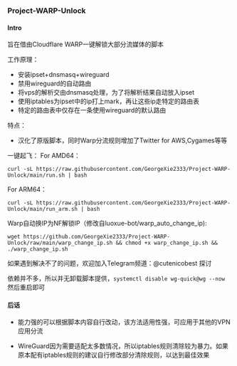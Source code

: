 ### Project-WARP-Unlock

#### Intro

旨在借由Cloudflare WARP一键解锁大部分流媒体的脚本

工作原理：

- 安装ipset+dnsmasq+wireguard
- 禁用wireguard的自动路由
- 将vps的解析交由dnsmasq处理，为了将解析结果自动放入ipset
- 使用iptables为ipset中的ip打上mark，再让这些ip走特定的路由表
- 特定的路由表中仅存在一条使用wireguard的默认路由

特点：

- 汉化了原版脚本，同时Warp分流规则增加了Twitter for AWS,Cygames等等



一键起飞：
For AMD64：
````
curl -sL https://raw.githubusercontent.com/GeorgeXie2333/Project-WARP-Unlock/main/run.sh | bash
````
For ARM64：
````
curl -sL https://raw.githubusercontent.com/GeorgeXie2333/Project-WARP-Unlock/main/run_arm.sh | bash
````
Warp自动换IP为NF解锁IP（修改自luoxue-bot/warp_auto_change_ip):
````
wget https://github.com/GeorgeXie2333/Project-WARP-Unlock/raw/main/warp_change_ip.sh && chmod +x warp_change_ip.sh && ./warp_change_ip.sh
````
如果遇到解决不了的问题，欢迎加入Telegram频道：@cutenicobest 探讨

依赖并不多，所以并无卸载脚本提供，`systemctl disable wg-quick@wg --now` 然后重启即可



#### 后话

- 能力强的可以根据脚本内容自行改动，该方法适用性强，可应用于其他的VPN应用分流

- WireGuard因为需要适配太多数情况，所以iptables规则清除较为暴力。如果原本配有iptables规则的建议自行修改部分清除规则，以达到最佳效果






